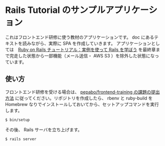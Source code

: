 # Rails Tutorial のサンプルアプリケーション

これはフロントエンド研修に使う教材のアプリケーションです。
doc にあるテキストを読みながら、実際に SPA を作成していきます。
アプリケーションとしては　[Ruby on Rails チュートリアル：実例を使って Rails を学ぼう](https://railstutorial.jp/) を最終章まで完走した状態から一部機能（メール送信・ AWS S3 ）を除外した状態になっています。

## 使い方

フロントエンド研修を受ける場合は、 [pepabo/frontend-training の課題の提出方法](https://github.com/pepabo/frontend-training/#課題の提出方法について) に従ってください。リポジトリを作成したら、 rbenv と ruby-build を Homebrew なりでインストールしておいてから、セットアップコマンドを実行します。

```
$ bin/setup
```

その後、 Rails サーバを立ち上げます。

```
$ rails server
```
